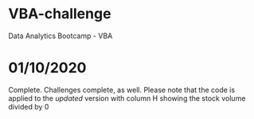 # VBA-challenge
Data Analytics Bootcamp - VBA

# 01/10/2020
Complete.
Challenges complete, as well. 
Please note that the code is applied to the *updated* version with column H showing the stock volume divided by 0
